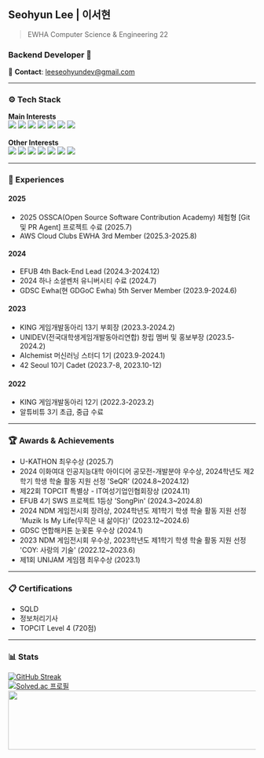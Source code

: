 ## Seohyun Lee | 이서현
> EWHA Computer Science & Engineering 22
### Backend Developer 🚀
📧 **Contact**: [leeseohyundev@gmail.com](mailto:leeseohyundev@gmail.com)

---

### ⚙️ Tech Stack
**Main Interests**  
<img src="https://img.shields.io/badge/Java-007396?style=flat-square&logo=Java&logoColor=white"> <img src="https://img.shields.io/badge/SpringBoot-6DB33F?style=flat-square&logo=springboot&logoColor=white"> <img src="https://img.shields.io/badge/FastAPI-05998B?style=flat-square&logo=fastapi&logoColor=white"> <img src="https://img.shields.io/badge/MySQL-005C84?style=flat-square&logo=mysql&logoColor=white"> <img src="https://img.shields.io/badge/MongoDB-%234ea94b.svg?style=flat-square&logo=mongodb&logoColor=white"> <img src="https://img.shields.io/badge/AWS-%23FF9900.svg?style=flat-square&logo=amazon-aws&logoColor=white"> <img src="https://img.shields.io/badge/Docker-2496ED?style=flat-square&logo=docker&logoColor=white"> 
<br></br> 
**Other Interests**  
<img src="https://img.shields.io/badge/C++-00599C?style=flat-square&amp;logo=C%2B%2B&amp;logoColor=white"> <img src="https://img.shields.io/badge/Python-3776AB?style=flat-square&logo=Python&logoColor=white"/> <img src="https://img.shields.io/badge/Google_Cloud-4285F4?style=flat-square&logo=google-cloud&logoColor=white"> 
<img src="https://img.shields.io/badge/C-A8B9CC?style=flat-square&amp;logo=C&amp;logoColor=white"> <img src="https://img.shields.io/badge/HTML5-E34F26?style=flat-square&amp;logo=HTML5&amp;logoColor=white"> <img src="https://img.shields.io/badge/CSS3-1572B6?style=flat-square&amp;logo=CSS3&amp;logoColor=white"> <img src="https://img.shields.io/badge/JavaScript-F7DF1E?style=flat-square&logo=javascript&logoColor=black">

---

### 🎯 Experiences
#### 2025
- 2025 OSSCA(Open Source Software Contribution Academy) 체험형 [Git 및 PR Agent] 프로젝트 수료 (2025.7)
- AWS Cloud Clubs EWHA 3rd Member (2025.3-2025.8)
#### 2024
- EFUB 4th Back-End Lead (2024.3-2024.12)
- 2024 하나 소셜벤처 유니버시티 수료 (2024.7)
- GDSC Ewha(현 GDGoC Ewha) 5th Server Member (2023.9-2024.6)
#### 2023
- KING 게임개발동아리 13기 부회장 (2023.3-2024.2) 
- UNIDEV(전국대학생게임개발동아리연합) 창립 멤버 및 홍보부장 (2023.5-2024.2)
- AIchemist 머신러닝 스터디 1기 (2023.9-2024.1)
- 42 Seoul 10기 Cadet (2023.7-8, 2023.10-12)
#### 2022
- KING 게임개발동아리 12기 (2022.3-2023.2)
- 알튜비튜 3기 초급, 중급 수료

---

### 🏆 Awards & Achievements
- U-KATHON 최우수상 (2025.7)
- 2024 이화여대 인공지능대학 아이디어 공모전-개발분야 우수상, 2024학년도 제2학기 학생 학술 활동 지원 선정 'SeQR' (2024.8~2024.12)
- 제22회 TOPCIT 특별상 - IT여성기업인협회장상 (2024.11)
- EFUB 4기 SWS 프로젝트 1등상 'SongPin' (2024.3~2024.8)
- 2024 NDM 게임전시회 장려상, 2024학년도 제1학기 학생 학술 활동 지원 선정 'Muzik Is My Life(무직은 내 삶이다)' (2023.12~2024.6)
- GDSC 연합해커톤 눈꽃톤 우수상 (2024.1)
- 2023 NDM 게임전시회 우수상, 2023학년도 제1학기 학생 학술 활동 지원 선정 'COY: 사랑의 기술' (2022.12~2023.6)
- 제1회 UNIJAM 게임잼 최우수상 (2023.1)

---

### 📋 Certifications
- SQLD
- 정보처리기사
- TOPCIT Level 4 (720점)

---

### 📊 Stats
[![GitHub Streak](https://streak-stats.demolab.com/?user=seohyun-lee)](https://git.io/streak-stats)
<br>
[![Solved.ac
프로필](http://mazassumnida.wtf/api/mini/generate_badge?boj=leeseohyun)](https://solved.ac/leeseohyun)
<br>
<a href="https://www.gitanimals.org/en_US?utm_medium=image&utm_source=seohyun-lee&utm_content=line">
  <img
    src="https://render.gitanimals.org/lines/seohyun-lee?pet-id=719194817415267983"
    width="600"
    height="120"
  />
</a>
  

